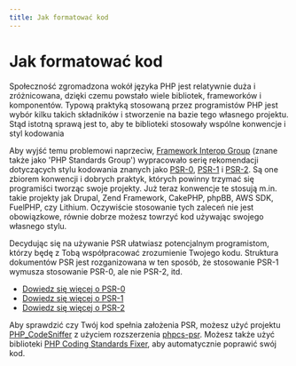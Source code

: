 ```yaml
---
title: Jak formatować kod
---
```


# Jak formatować kod

Społeczność zgromadzona wokół języka PHP jest relatywnie duża i zróżnicowana, dzięki czemu powstało wiele bibliotek,
frameworków i komponentów. Typową praktyką stosowaną przez programistów PHP jest wybór kilku takich składników i
stworzenie na bazie tego własnego projektu. Stąd istotną sprawą jest to, aby te biblioteki stosowały wspólne konwencje
i styl kodowania

Aby wyjść temu problemowi naprzeciw, [Framework Interop Group][fig] (znane także jako 'PHP Standards Group')
wypracowało serię rekomendacji dotyczących stylu kodowania znanych jako [PSR-0][psr0], [PSR-1][psr1] i [PSR-2][psr2].
Są one zbiorem konwencji i dobrych praktyk, których powinny trzymać się programiści tworząc swoje projekty. Już teraz
konwencje te stosują m.in. takie projekty jak Drupal, Zend Framework, CakePHP, phpBB, AWS SDK, FuelPHP, czy Lithium.
Oczywiście stosowanie tych zaleceń nie jest obowiązkowe, równie dobrze możesz towrzyć kod używając swojego własnego
stylu.

Decydując się na używanie PSR ułatwiasz potencjalnym programistom, którzy będę z Tobą współpracować zrozumienie Twojego
kodu. Struktura dokumentów PSR jest rozganizowana w ten sposób, że stosowanie PSR-1 wymusza stosowanie PSR-0, ale nie
PSR-2, itd.

* [Dowiedz się więcej o PSR-0][psr0]
* [Dowiedz się więcej o PSR-1][psr1]
* [Dowiedz się więcej o PSR-2][psr2]

Aby sprawdzić czy Twój kod spełnia założenia PSR, możesz użyć projektu [PHP_CodeSniffer][phpcs] z użyciem rozszerzenia
[phpcs-psr][phpcs-psr]. Możesz także użyć biblioteki [PHP Coding Standards Fixer][phpcsfixer], aby automatycznie
poprawić swój kod.

[fig]: http://www.php-fig.org/
[psr0]: https://github.com/php-fig/fig-standards/blob/master/accepted/PSR-0.md
[psr1]: https://github.com/php-fig/fig-standards/blob/master/accepted/PSR-1-basic-coding-standard.md
[psr2]: https://github.com/php-fig/fig-standards/blob/master/accepted/PSR-2-coding-style-guide.md
[phpcs]: http://pear.php.net/package/PHP_CodeSniffer/
[phpcs-psr]: https://github.com/klaussilveira/phpcs-psr
[phpcsfixer]: http://cs.sensiolabs.org/
